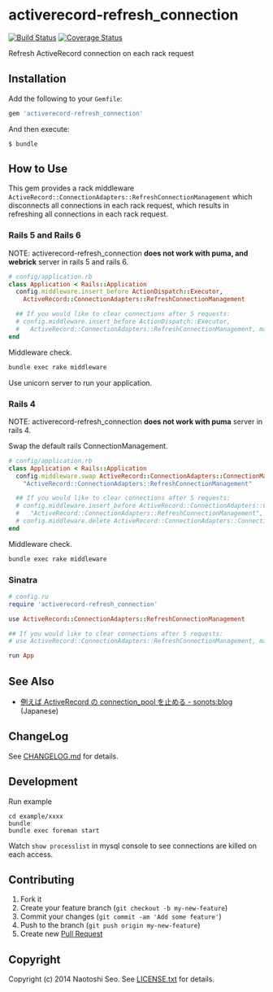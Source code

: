 # activerecord-refresh_connection


[![Build Status](https://secure.travis-ci.org/sonots/activerecord-refresh_connection.png?branch=master)](http://travis-ci.org/sonots/activerecord-refresh_connection)
[![Coverage Status](https://coveralls.io/repos/sonots/activerecord-refresh_connection/badge.png?branch=master)](https://coveralls.io/r/sonots/activerecord-refresh_connection?branch=master)

Refresh ActiveRecord connection on each rack request 

## Installation

Add the following to your `Gemfile`:

```ruby
gem 'activerecord-refresh_connection'
```

And then execute:

```plain
$ bundle
```

## How to Use

This gem provides a rack middleware `ActiveRecord::ConnectionAdapters::RefreshConnectionManagement` which disconnects all connections in each rack request, which results in refreshing all connections in each rack request. 

### Rails 5 and Rails 6

NOTE: activerecord-refresh_connection **does not work with puma, and webrick** server in rails 5 and rails 6.

```ruby
# config/application.rb
class Application < Rails::Application
  config.middleware.insert_before ActionDispatch::Executor,
    ActiveRecord::ConnectionAdapters::RefreshConnectionManagement

  ## If you would like to clear connections after 5 requests:
  # config.middleware.insert_before ActionDispatch::Executor,
  #   ActiveRecord::ConnectionAdapters::RefreshConnectionManagement, max_requests: 5
end
```

Middleware check. 

```bash
bundle exec rake middleware
```

Use unicorn server to run your application.

### Rails 4

NOTE: activerecord-refresh_connection **does not work with puma** server in rails 4.

Swap the default rails ConnectionManagement.

```ruby
# config/application.rb
class Application < Rails::Application
  config.middleware.swap ActiveRecord::ConnectionAdapters::ConnectionManagement,
    "ActiveRecord::ConnectionAdapters::RefreshConnectionManagement"

  ## If you would like to clear connections after 5 requests:
  # config.middleware.insert_before ActiveRecord::ConnectionAdapters::ConnectionManagement,
  #   "ActiveRecord::ConnectionAdapters::RefreshConnectionManagement", max_requests: 5
  # config.middleware.delete ActiveRecord::ConnectionAdapters::ConnectionManagement
end
```

Middleware check. 

```bash
bundle exec rake middleware
```

### Sinatra

```ruby
# config.ru
require 'activerecord-refresh_connection'

use ActiveRecord::ConnectionAdapters::RefreshConnectionManagement

## If you would like to clear connections after 5 requests:
# use ActiveRecord::ConnectionAdapters::RefreshConnectionManagement, max_requests: 5

run App
```

## See Also

* [例えば ActiveRecord の connection_pool を止める - sonots:blog](http://blog.livedoor.jp/sonots/archives/38797925.html) (Japanese)

## ChangeLog

See [CHANGELOG.md](CHANGELOG.md) for details.

## Development

Run example

```
cd example/xxxx
bundle
bundle exec foreman start
```

Watch `show processlist` in mysql console to see connections are killed on each access.

## Contributing

1. Fork it
2. Create your feature branch (`git checkout -b my-new-feature`)
3. Commit your changes (`git commit -am 'Add some feature'`)
4. Push to the branch (`git push origin my-new-feature`)
5. Create new [Pull Request](../../pull/new/master)

## Copyright

Copyright (c) 2014 Naotoshi Seo. See [LICENSE.txt](LICENSE.txt) for details.
